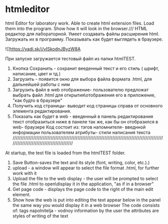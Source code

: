 # htmleditor
html Editor for laboratory work. Able to create html extension files. Load them into the program. Show how it will look in the browser.///
 HTML редактор для лабораторной. Умеет создавать файлы расширения html. Загружать их в программу. Показывать как будет выглядеть в браузере.
 
 ![]https://yadi.sk/i/vISkodnJByzW8A

При запуске загружается тестовый файл из папки htmlTEST.

1)  Кнопка Сохранить - сохранит вееденный текст и его стиль ( шрифт, написание, цвет и тд.)
2)  Загрузить - появится окно для выбора файла формата .html, для дальнейшей работы с ним
3)  Загрузить файл в web отображение- пользователю предложат выбрать файл .html для открытия\отображения его в приложение, "как будто в               браузере"
4)  Получить код страницы- выводит код страницы справа от основного элемента редактирования.
5)  Показать как будет в  web - введенный в панель редактирования текст отобразиться ниже в панеле так же, как бы он отобразился в web- браузере
 Код  состоит из: тэгов
                  напомнителя- введнной информации пользователем
                  атрибуты- стили написания текста 
/////////////////////////////////////////////////////////////////////////////////////////////////////////////////////////////////////

At startup, the test file is loaded from the htmlTEST folder.

1) Save Button-saves the text and its style (font, writing, color, etc.).)
2) upload - a window will appear to select the file format .html, for further work with it
3) Upload the file to the web display - the user will be prompted to select the file .html to open\display it in the application, "as if in a browser"
4) Get page code - displays the page code to the right of the main edit element.
5) Show how the web is put into editing the text appear below in the panel the same way you would display it in a web browser
 The code consists of: tags
                  napolnitelja - vodnoy information by the user
                  the attributes are styles of writing of the text

